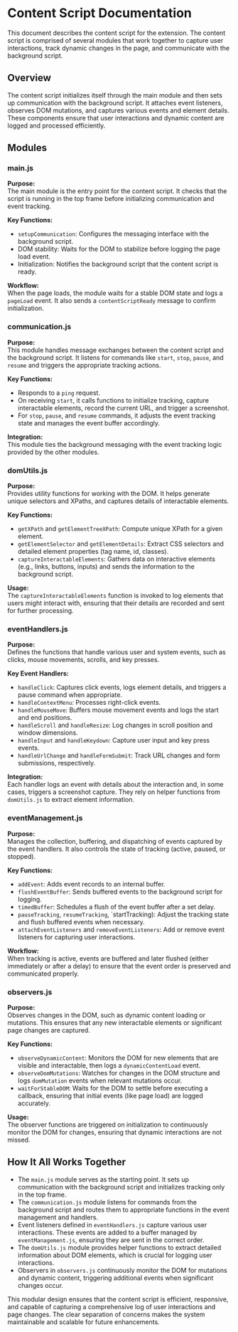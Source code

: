# Content Script Documentation

This document describes the content script for the extension. The content script is comprised of several modules that work together to capture user interactions, track dynamic changes in the page, and communicate with the background script.

## Overview

The content script initializes itself through the main module and then sets up communication with the background script. It attaches event listeners, observes DOM mutations, and captures various events and element details. These components ensure that user interactions and dynamic content are logged and processed efficiently.

## Modules

### main.js

**Purpose:**  
The main module is the entry point for the content script. It checks that the script is running in the top frame before initializing communication and event tracking.

**Key Functions:**
- `setupCommunication`: Configures the messaging interface with the background script.
- DOM stability: Waits for the DOM to stabilize before logging the page load event.
- Initialization: Notifies the background script that the content script is ready.

**Workflow:**  
When the page loads, the module waits for a stable DOM state and logs a `pageLoad` event. It also sends a `contentScriptReady` message to confirm initialization.

### communication.js

**Purpose:**  
This module handles message exchanges between the content script and the background script. It listens for commands like `start`, `stop`, `pause`, and `resume` and triggers the appropriate tracking actions.

**Key Functions:**
- Responds to a `ping` request.
- On receiving `start`, it calls functions to initialize tracking, capture interactable elements, record the current URL, and trigger a screenshot.
- For `stop`, `pause`, and `resume` commands, it adjusts the event tracking state and manages the event buffer accordingly.

**Integration:**  
This module ties the background messaging with the event tracking logic provided by the other modules.

### domUtils.js

**Purpose:**  
Provides utility functions for working with the DOM. It helps generate unique selectors and XPaths, and captures details of interactable elements.

**Key Functions:**
- `getXPath` and `getElementTreeXPath`: Compute unique XPath for a given element.
- `getElementSelector` and `getElementDetails`: Extract CSS selectors and detailed element properties (tag name, id, classes).
- `captureInteractableElements`: Gathers data on interactive elements (e.g., links, buttons, inputs) and sends the information to the background script.

**Usage:**  
The `captureInteractableElements` function is invoked to log elements that users might interact with, ensuring that their details are recorded and sent for further processing.

### eventHandlers.js

**Purpose:**  
Defines the functions that handle various user and system events, such as clicks, mouse movements, scrolls, and key presses.

**Key Event Handlers:**
- `handleClick`: Captures click events, logs element details, and triggers a pause command when appropriate.
- `handleContextMenu`: Processes right-click events.
- `handleMouseMove`: Buffers mouse movement events and logs the start and end positions.
- `handleScroll` and `handleResize`: Log changes in scroll position and window dimensions.
- `handleInput` and `handleKeydown`: Capture user input and key press events.
- `handleUrlChange` and `handleFormSubmit`: Track URL changes and form submissions, respectively.

**Integration:**  
Each handler logs an event with details about the interaction and, in some cases, triggers a screenshot capture. They rely on helper functions from `domUtils.js` to extract element information.

### eventManagement.js

**Purpose:**  
Manages the collection, buffering, and dispatching of events captured by the event handlers. It also controls the state of tracking (active, paused, or stopped).

**Key Functions:**
- `addEvent`: Adds event records to an internal buffer.
- `flushEventBuffer`: Sends buffered events to the background script for logging.
- `timedBuffer`: Schedules a flush of the event buffer after a set delay.
- `pauseTracking`, `resumeTracking`, `startTracking): Adjust the tracking state and flush buffered events when necessary.
- `attachEventListeners` and `removeEventListeners`: Add or remove event listeners for capturing user interactions.

**Workflow:**  
When tracking is active, events are buffered and later flushed (either immediately or after a delay) to ensure that the event order is preserved and communicated properly.

### observers.js

**Purpose:**  
Observes changes in the DOM, such as dynamic content loading or mutations. This ensures that any new interactable elements or significant page changes are captured.

**Key Functions:**
- `observeDynamicContent`: Monitors the DOM for new elements that are visible and interactable, then logs a `dynamicContentLoad` event.
- `observeDomMutations`: Watches for changes in the DOM structure and logs `domMutation` events when relevant mutations occur.
- `waitForStableDOM`: Waits for the DOM to settle before executing a callback, ensuring that initial events (like page load) are logged accurately.

**Usage:**  
The observer functions are triggered on initialization to continuously monitor the DOM for changes, ensuring that dynamic interactions are not missed.

## How It All Works Together

- The `main.js` module serves as the starting point. It sets up communication with the background script and initializes tracking only in the top frame.
- The `communication.js` module listens for commands from the background script and routes them to appropriate functions in the event management and handlers.
- Event listeners defined in `eventHandlers.js` capture various user interactions. These events are added to a buffer managed by `eventManagement.js`, ensuring they are sent in the correct order.
- The `domUtils.js` module provides helper functions to extract detailed information about DOM elements, which is crucial for logging user interactions.
- Observers in `observers.js` continuously monitor the DOM for mutations and dynamic content, triggering additional events when significant changes occur.

This modular design ensures that the content script is efficient, responsive, and capable of capturing a comprehensive log of user interactions and page changes. The clear separation of concerns makes the system maintainable and scalable for future enhancements.